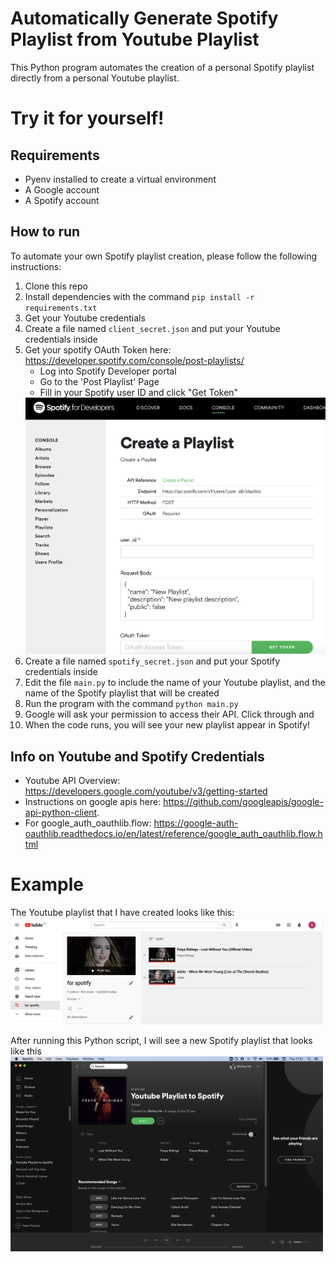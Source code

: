 # Automatically Generate Spotify Playlist from Youtube Playlist
This Python program automates the creation of a personal Spotify playlist directly from a personal Youtube playlist.  

# Try it for yourself!
## Requirements
- Pyenv installed to create a virtual environment
- A Google account
- A Spotify account


## How to run
To automate your own Spotify playlist creation, please follow the following instructions:

1. Clone this repo
2. Install dependencies with the command `pip install -r requirements.txt`
3. Get your Youtube credentials 
4. Create a file named `client_secret.json` and put your Youtube credentials inside
5. Get your spotify OAuth Token here: https://developer.spotify.com/console/post-playlists/  
    - Log into Spotify Developer portal
    - Go to the 'Post Playlist' Page
    - Fill in your Spotify user ID and click "Get Token"
    <img src="https://github.com/shhirl/spotify_playlists/blob/main/images/spotify_token.jpg" width="500">
7. Create a file named `spotify_secret.json` and put your Spotify credentials inside
8. Edit the file `main.py` to include the name of your Youtube playlist, and the name of the Spotify playlist that will be created
9. Run the program with the command `python main.py`
10. Google will ask your permission to access their API. Click through and 
11. When the code runs, you will see your new playlist appear in Spotify!


## Info on Youtube and Spotify Credentials
* Youtube API Overview: https://developers.google.com/youtube/v3/getting-started
* Instructions on google apis here: https://github.com/googleapis/google-api-python-client.  
* For google_auth_oauthlib.flow: https://google-auth-oauthlib.readthedocs.io/en/latest/reference/google_auth_oauthlib.flow.html


# Example
The Youtube playlist that I have created looks like this:   
<img src="https://github.com/shhirl/spotify_playlists/blob/main/images/youtube_playlist.jpg" width="500">


After running this Python script, I will see a new Spotify playlist that looks like this   
<img src="https://github.com/shhirl/spotify_playlists/blob/main/images/final_result.jpg" width="500">
